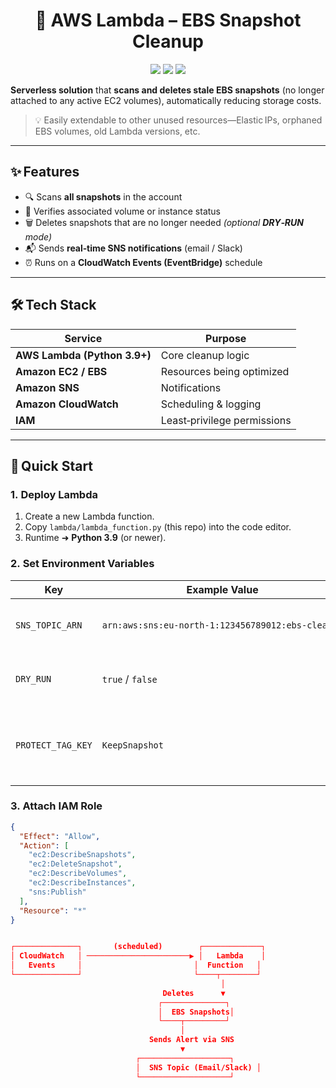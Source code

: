 <h1 align="center">🧹 AWS Lambda – EBS Snapshot Cleanup</h1>

<p align="center">
  <img src="https://img.shields.io/badge/AWS-Lambda-orange?logo=amazon-aws&style=for-the-badge"/>
  <img src="https://img.shields.io/badge/Cost‑Optimization-%F0%9F%92%B2-success?style=for-the-badge"/>
  <img src="https://img.shields.io/github/license/Saadp001/aws-cost-optimizer?style=for-the-badge"/>
</p>

**Serverless solution** that **scans and deletes stale EBS snapshots** (no longer attached to any active EC2 volumes), automatically reducing storage costs.  
> 💡 Easily extendable to other unused resources—Elastic IPs, orphaned EBS volumes, old Lambda versions, etc.

---

## ✨ Features
- 🔍 Scans **all snapshots** in the account  
- 🧠 Verifies associated volume or instance status  
- 🗑️ Deletes snapshots that are no longer needed *(optional **DRY‑RUN** mode)*  
- 📬 Sends **real‑time SNS notifications** (email / Slack)  
- ⏰ Runs on a **CloudWatch Events (EventBridge)** schedule

---

## 🛠️ Tech Stack
| Service | Purpose |
|---------|---------|
| **AWS Lambda (Python 3.9+)** | Core cleanup logic |
| **Amazon EC2 / EBS** | Resources being optimized |
| **Amazon SNS** | Notifications |
| **Amazon CloudWatch** | Scheduling & logging |
| **IAM** | Least‑privilege permissions |

---

## 🚀 Quick Start

### 1. Deploy Lambda
1. Create a new Lambda function.  
2. Copy `lambda/lambda_function.py` (this repo) into the code editor.  
3. Runtime ➜ **Python 3.9** (or newer).

### 2. Set Environment Variables

| Key               | Example Value                                          | Notes                                   |
|-------------------|--------------------------------------------------------|-----------------------------------------|
| `SNS_TOPIC_ARN`   | `arn:aws:sns:eu‑north‑1:123456789012:ebs‑cleanup`      | **Required** – your SNS topic ARN       |
| `DRY_RUN`         | `true` / `false`                                       | `true` → log only, no deletions         |
| `PROTECT_TAG_KEY` | `KeepSnapshot`                                         | Optional. Snapshots with this tag key are skipped |

### 3. Attach IAM Role

```json
{
  "Effect": "Allow",
  "Action": [
    "ec2:DescribeSnapshots",
    "ec2:DeleteSnapshot",
    "ec2:DescribeVolumes",
    "ec2:DescribeInstances",
    "sns:Publish"
  ],
  "Resource": "*"
}


┌──────────────┐       (scheduled)        ┌─────────────┐
│ CloudWatch   │ ───────────────────────▶ │   Lambda    │
│   Events     │                         │  Function   │
└──────────────┘                         └────┬────────┘
                                               │
                                  Deletes      ▼
                                 ┌──────────────┐
                                 │  EBS Snapshots│
                                 └────┬─────────┘
                                      │
                               Sends Alert via SNS
                                      ▼
                            ┌────────────────────┐
                            │  SNS Topic (Email/Slack) │
                            └────────────────────┘
